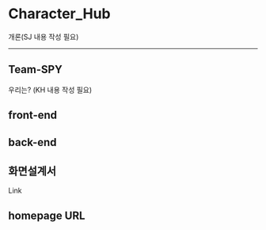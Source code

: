 # Character_Hub

개론(SJ 내용 작성 필요)

---


## Team-SPY

우리는? (KH 내용 작성 필요)

## 

## front-end


## back-end

## 화면설계서

Link

## homepage URL





